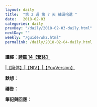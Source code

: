 ```yaml
---
layout: daily
title:  "第 2 週 第 7 天 補漏拾遺 "
date:   2018-02-03
categories: daily
prevDay: "/daily/2018-02-03-daily.html"
nextDay: ""
weekly: "/guide/wk2.html"
permalink: /daily/2018-02-04-daily.html
---
```


**讀經：[詩篇 14【繁体】](https://www.biblegateway.com/passage/?search=ps.14&version=CUVMPT)**

|[【简体】](https://www.biblegateway.com/passage/?search=ps.14&version=CUVMPS)|[【NIV】](https://www.biblegateway.com/passage/?search=ps.14&version=NIV)|[【YouVersion】](https://www.bible.com/zh-TW/bible/46/PSA.14.CUNP)

**默想：**

**禱告：**

**筆記與回應：**
